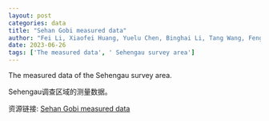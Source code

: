 ```yaml
---
layout: post
categories: data
title: "Sehan Gobi measured data"
author: "Fei Li, Xiaofei Huang, Yuelu Chen, Binghai Li, Tang Wang, Feng Cheng, Guoqiang Zeng, Muhao Zhang"
date: 2023-06-26
tags: ['The measured data', ' Sehengau survey area']
---
```


The measured data of the Sehengau survey area.

Sehengau调查区域的测量数据。

资源链接: [Sehan Gobi measured data](https://doi.org/10.57760/sciencedb.j00186.00121)
